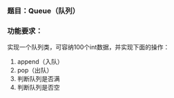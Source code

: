 ### 题目：Queue（队列）

### 功能要求：

实现一个队列类，可容纳100个int数据，并实现下面的操作：

1. append（入队）
2. pop（出队）
3. 判断队列是否满
4. 判断队列是否空